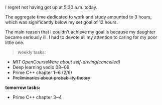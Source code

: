 I regret not having got up at 5:30 a.m. today.

The aggregate time dedicated to work and study amounted to 3 hours, which was significantly below my set goal of 12 hours.

The main reason that I couldn't achieve my goal is because my daughter became seriously ill. I had to devote all my attention to caring for my poor little one.

> weekly tasks:
+ *MIT OpenCourseWare about self-driving(cancelled)*
+ Deep learning vedio 08~09
+ Prime C++ chapter 1~6 (2/6)
+ ~~Preliminaries about probability theory~~

**tomorrow tasks:**
- Prime C++ chapter 3~4
